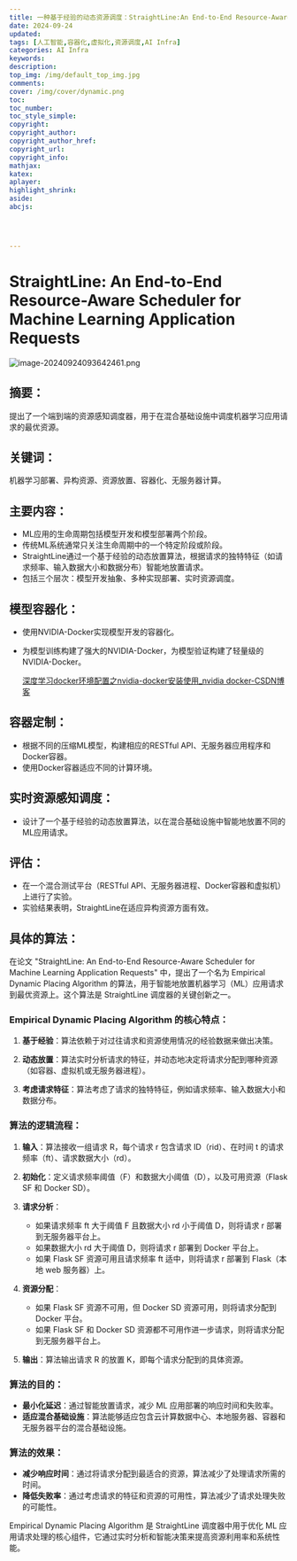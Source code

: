 ```yaml
---
title: 一种基于经验的动态资源调度：StraightLine:An End-to-End Resource-Aware Scheduler for Machine Learning Application Requests
date: 2024-09-24
updated:
tags: [人工智能,容器化,虚拟化,资源调度,AI Infra]
categories: AI Infra
keywords:
description:
top_img: /img/default_top_img.jpg
comments:
cover: /img/cover/dynamic.png
toc:
toc_number:
toc_style_simple:
copyright:
copyright_author:
copyright_author_href:
copyright_url:
copyright_info:
mathjax:
katex:
aplayer:
highlight_shrink:
aside:
abcjs:




---
```




# StraightLine: An End-to-End Resource-Aware Scheduler for Machine Learning Application Requests

![image-20240924093642461.png](https://s2.loli.net/2024/09/24/pdiqaoBR1wtJ4PO.png)

## **摘要**：

提出了一个端到端的资源感知调度器，用于在混合基础设施中调度机器学习应用请求的最优资源。

## **关键词**：

机器学习部署、异构资源、资源放置、容器化、无服务器计算。

## 主要内容：

- ML应用的生命周期包括模型开发和模型部署两个阶段。
- 传统ML系统通常只关注生命周期中的一个特定阶段或阶段。
- StraightLine通过一个基于经验的动态放置算法，根据请求的独特特征（如请求频率、输入数据大小和数据分布）智能地放置请求。
- 包括三个层次：模型开发抽象、多种实现部署、实时资源调度。

## 模型容器化：

- 使用NVIDIA-Docker实现模型开发的容器化。

- 为模型训练构建了强大的NVIDIA-Docker，为模型验证构建了轻量级的NVIDIA-Docker。

  [深度学习docker环境配置之nvidia-docker安装使用_nvidia docker-CSDN博客](https://blog.csdn.net/qq_41776453/article/details/129794608?ops_request_misc=%7B%22request%5Fid%22%3A%22B8B4BA2A-F2FF-4251-BE51-383561A4A332%22%2C%22scm%22%3A%2220140713.130102334..%22%7D&request_id=B8B4BA2A-F2FF-4251-BE51-383561A4A332&biz_id=0&utm_medium=distribute.pc_search_result.none-task-blog-2~all~top_positive~default-1-129794608-null-null.142^v100^pc_search_result_base8&utm_term=nvidia-docker&spm=1018.2226.3001.4187)

## 容器定制：

- 根据不同的压缩ML模型，构建相应的RESTful API、无服务器应用程序和Docker容器。
- 使用Docker容器适应不同的计算环境。

## 实时资源感知调度：

- 设计了一个基于经验的动态放置算法，以在混合基础设施中智能地放置不同的ML应用请求。

## 评估：

- 在一个混合测试平台（RESTful API、无服务器进程、Docker容器和虚拟机）上进行了实验。
- 实验结果表明，StraightLine在适应异构资源方面有效。



## 具体的算法：

在论文 "StraightLine: An End-to-End Resource-Aware Scheduler for Machine Learning Application Requests" 中，提出了一个名为 Empirical Dynamic Placing Algorithm 的算法，用于智能地放置机器学习（ML）应用请求到最优资源上。这个算法是 StraightLine 调度器的关键创新之一。

### Empirical Dynamic Placing Algorithm 的核心特点：

1. **基于经验**：算法依赖于对过往请求和资源使用情况的经验数据来做出决策。

2. **动态放置**：算法实时分析请求的特征，并动态地决定将请求分配到哪种资源（如容器、虚拟机或无服务器进程）。

3. **考虑请求特征**：算法考虑了请求的独特特征，例如请求频率、输入数据大小和数据分布。

### 算法的逻辑流程：

1. **输入**：算法接收一组请求 R，每个请求 r 包含请求 ID（rid）、在时间 t 的请求频率（ft）、请求数据大小（rd）。

2. **初始化**：定义请求频率阈值（F）和数据大小阈值（D），以及可用资源（Flask SF 和 Docker SD）。

3. **请求分析**：
   - 如果请求频率 ft 大于阈值 F 且数据大小 rd 小于阈值 D，则将请求 r 部署到无服务器平台上。
   - 如果数据大小 rd 大于阈值 D，则将请求 r 部署到 Docker 平台上。
   - 如果 Flask SF 资源可用且请求频率 ft 适中，则将请求 r 部署到 Flask（本地 web 服务器）上。

4. **资源分配**：
   - 如果 Flask SF 资源不可用，但 Docker SD 资源可用，则将请求分配到 Docker 平台。
   - 如果 Flask SF 和 Docker SD 资源都不可用作进一步请求，则将请求分配到无服务器平台上。

5. **输出**：算法输出请求 R 的放置 K，即每个请求分配到的具体资源。

### 算法的目的：

- **最小化延迟**：通过智能放置请求，减少 ML 应用部署的响应时间和失败率。
- **适应混合基础设施**：算法能够适应包含云计算数据中心、本地服务器、容器和无服务器平台的混合基础设施。

### 算法的效果：

- **减少响应时间**：通过将请求分配到最适合的资源，算法减少了处理请求所需的时间。
- **降低失败率**：通过考虑请求的特征和资源的可用性，算法减少了请求处理失败的可能性。

Empirical Dynamic Placing Algorithm 是 StraightLine 调度器中用于优化 ML 应用请求处理的核心组件，它通过实时分析和智能决策来提高资源利用率和系统性能。